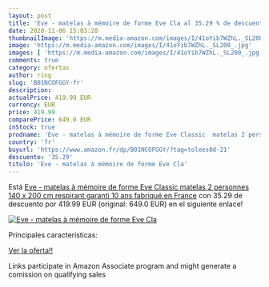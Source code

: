```yaml
---
layout: post
title: 'Eve - matelas à mémoire de forme Eve Cla al 35.29 % de descuento'
date: 2020-11-06 15:03:28
thumbnailImage: 'https://m.media-amazon.com/images/I/41oYib7WZhL._SL200_.jpg'
image: 'https://m.media-amazon.com/images/I/41oYib7WZhL._SL200_.jpg'
images: [ 'https://m.media-amazon.com/images/I/41oYib7WZhL._SL200_.jpg' ]
comments: true
category: ofertas
author: ring
slug: 'B01NCOFGGY-fr'
description:
actualPrice: 419.99 EUR
currency: EUR
price: 419.99
comparePrice: 649.0 EUR
inStock: true
prodname: 'Eve - matelas à mémoire de forme Eve Classic  matelas 2 personnes 140 x 200 cm  respirant  garanti 10 ans  fabriqué en France'
country: 'fr'
buyurl: 'https://www.amazon.fr/dp/B01NCOFGGY/?tag=tolees0d-21'
descuento: '35.29'
titulo: 'Eve - matelas à mémoire de forme Eve Cla'
---
```


Está [Eve - matelas à mémoire de forme Eve Classic  matelas 2 personnes 140 x 200 cm  respirant  garanti 10 ans  fabriqué en France](https://www.amazon.fr/dp/B01NCOFGGY/?tag=tolees0d-21) con 35.29 de descuento por 419.99 EUR (original: 649.0 EUR) en el siguiente enlace!

[![Eve - matelas à mémoire de forme Eve Cla](https://m.media-amazon.com/images/I/41oYib7WZhL._SL200_.jpg)](https://www.amazon.fr/dp/B01NCOFGGY/?tag=tolees0d-21)

Principales características:


[Ver la oferta!!](https://www.amazon.fr/dp/B01NCOFGGY/?tag=tolees0d-21)

Links participate in Amazon Associate program and might generate a comission on qualifying sales


